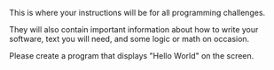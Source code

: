 This is where your instructions will be for all programming challenges.

They will also contain important information about how to write your
software, text you will need, and some logic or math on occasion.

Please create a program that displays "Hello World" on the screen.
